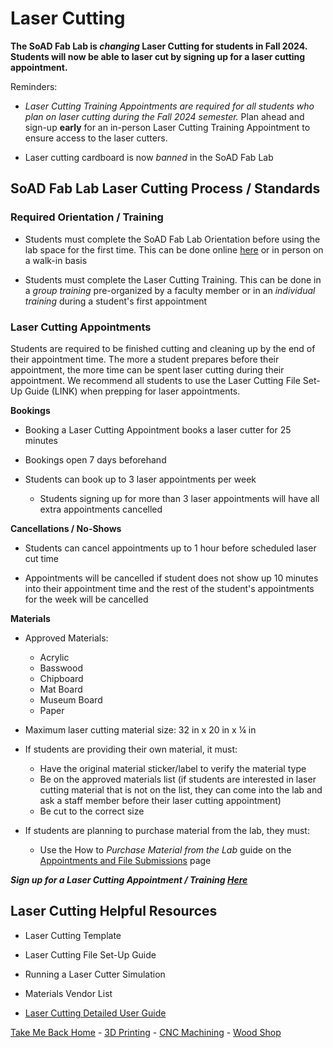 

# Laser Cutting

**The SoAD Fab Lab is *changing* Laser Cutting for students in Fall 2024. Students will now be able to laser cut by signing up for a laser cutting appointment.**

Reminders:
* *Laser Cutting Training Appointments are required for all students who plan on laser cutting during the Fall 2024 semester.* Plan ahead and sign-up **early** for an in-person Laser Cutting Training Appointment to ensure access to the laser cutters.

* Laser cutting cardboard is now *banned* in the SoAD Fab Lab


## SoAD Fab Lab Laser Cutting Process / Standards


### Required Orientation / Training
* Students must complete the SoAD Fab Lab Orientation before using the lab space for the first time. This can be done online [here](https://forms.office.com/Pages/ResponsePage.aspx?id=cxNWGqGj7UunwoFBBJGiFNb937yciTdPowD-pQyEMWRUOTBEODNTN0EwT1AyMldQU0pVOTNJQVBLUS4u&origin=Invitation&channel=0) or in person on a walk-in basis
   
* Students must complete the Laser Cutting Training. This can be done in a _group training_ pre-organized by a faculty member or in an _individual training_ during a student's first appointment

### Laser Cutting Appointments 
Students are required to be finished cutting and cleaning up by the end of their appointment time. The more a student prepares before their appointment, the more time can be spent laser cutting during their appointment. We recommend all students to use the Laser Cutting File Set-Up Guide (LINK) when prepping for laser appointments.

**Bookings**

* Booking a Laser Cutting Appointment books a laser cutter for 25 minutes
  
* Bookings open 7 days beforehand
  
* Students can book up to 3 laser appointments per week  
  * Students signing up for more than 3 laser appointments will have all extra appointments cancelled

**Cancellations / No-Shows**

* Students can cancel appointments up to 1 hour before scheduled laser cut time
  
* Appointments will be cancelled if student does not show up 10 minutes into their appointment time and the rest of the student's appointments for the week will be cancelled

**Materials**

* Approved Materials:
   * Acrylic
   * Basswood
   * Chipboard
   * Mat Board
   * Museum Board
   * Paper

* Maximum laser cutting material size: 32 in x 20 in x ¼ in
     
* If students are providing their own material, it must:
   * Have the original material sticker/label to verify the material type
   * Be on the approved materials list (if students are interested in laser cutting material that is not on the list, they can come into the lab and ask a staff member before their laser cutting appointment)
   * Be cut to the correct size
   
* If students are planning to purchase material from the lab, they must:
   * Use the How to _Purchase Material from the Lab_ guide on the [Appointments and File Submissions](https://digitalfabricationlab-nyit-soad.github.io/resources/Tutorials&Templates/SubmissionGuide/) page
 

***Sign up for a Laser Cutting Appointment / Training [Here](https://outlook.office365.com/owa/calendar/booking-LaserCuttingNYITManhattan@nyinstituteoftechnology.onmicrosoft.com/bookings/)***

## Laser Cutting Helpful Resources
* Laser Cutting Template
  
* Laser Cutting File Set-Up Guide
  
* Running a Laser Cutter Simulation

* Materials Vendor List
  
* [Laser Cutting Detailed User Guide](https://github.com/DigitalFabricationLab-NYIT-SoAD/resources/blob/main/UserGuides/LaserCutters.md)

[Take Me Back Home](https://digitalfabricationlab-nyit-soad.github.io/resources/) - [3D Printing](https://digitalfabricationlab-nyit-soad.github.io/resources/3Dprinters/) - [CNC Machining](https://digitalfabricationlab-nyit-soad.github.io/resources/CNCmills/) - [Wood Shop](https://digitalfabricationlab-nyit-soad.github.io/resources/ShopTools/)  
